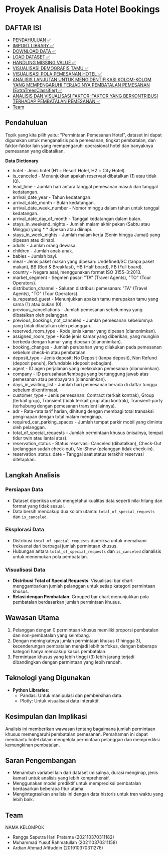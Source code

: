 # Proyek Analisis Data Hotel Bookings

## DAFTAR ISI
- [PENDAHULUAN ✅](#Pendahuluan)
- [IMPORT LIBRARY ✅](#Import-Library)
- [DOWNLOAD DATA ✅](#Download-data)
- [LOAD DATASET ✅](#Load-Dataset)
- [HANDLING MISSING VALUE ✅](#HANDLING-MISSING-VALUE)
- [VISUALISASI DEMOGRAFIS TAMU ✅](#VISUALISASI-DEMOGRAFIS-TAMU)
- [VISUALISASI POLA PEMESANAN HOTEL ✅](#VISUALISASI-POLA-PEMESANAN-HOTEL)
- [ANALISIS LANJUTAN UNTUK MENGIDENTIFIKASI KOLOM-KOLOM YANG MEMPENGARUHI TERJADINYA PEMBATALAN PEMESANAN (ExtraTreesClassifier) ✅](#NALISIS-LANJUTAN)
- [ANALISIS DAN VISUALISASI FAKTOR-FAKTOR YANG BERKONTRIBUSI TERHADAP PEMBATALAN PEMESANAN ✅](#ANALISIS-DAN-VISUALISASI)
- [Team](#team)

## **Pendahuluan**
Topik yang kita pilih yaitu: "Permintaan Pemesanan Hotel", dataset ini dapat digunakan untuk menganalisis pola pemesanan, tingkat pembatalan, dan faktor-faktor lain yang mempengaruhi operasional hotel dan banyaknya pemesanan yang dibatalkan.

**Data Dictionary**
- hotel - Jenis hotel (H1 = Resort Hotel, H2 = City Hotel).
- is_canceled - Menunjukkan apakah reservasi dibatalkan (1) atau tidak (0).
- lead_time - Jumlah hari antara tanggal pemesanan masuk dan tanggal kedatangan.
- arrival_date_year - Tahun kedatangan.
- arrival_date_month - Bulan kedatangan.
- arrival_date_week_number - Nomor minggu dalam tahun untuk tanggal kedatangan.
- arrival_date_day_of_month - Tanggal kedatangan dalam bulan.
- stays_in_weekend_nights - Jumlah malam akhir pekan (Sabtu atau Minggu) yang * * dipesan atau diinapi.
- stays_in_week_nights - Jumlah malam kerja (Senin hingga Jumat) yang dipesan atau diinapi.
- adults - Jumlah orang dewasa.
- children - Jumlah anak-anak.
- babies - Jumlah bayi.
- meal - Jenis paket makan yang dipesan: Undefined/SC (tanpa paket makan), BB (Bed & Breakfast), HB (Half board), FB (Full board).
- country - Negara asal, menggunakan format ISO 3155–3:2013.
- market_segment - Segmen pasar: "TA" (Travel Agents), "TO" (Tour Operators).
- distribution_channel - Saluran distribusi pemesanan: "TA" (Travel Agents), "TO" (Tour Operators).
- is_repeated_guest - Menunjukkan apakah tamu merupakan tamu yang sama (1) atau bukan (0).
- previous_cancellations - Jumlah pemesanan sebelumnya yang dibatalkan oleh pelanggan.
- previous_bookings_not_canceled - Jumlah pemesanan sebelumnya yang tidak dibatalkan oleh pelanggan.
- reserved_room_type - Kode jenis kamar yang dipesan (dianonimkan).
- assigned_room_type - Kode jenis kamar yang diberikan, yang mungkin berbeda dengan kamar yang dipesan (dianonimkan).
- booking_changes - Jumlah perubahan yang dilakukan pada pemesanan sebelum check-in atau pembatalan.
- deposit_type - Jenis deposit: No Deposit (tanpa deposit), Non Refund (deposit penuh), Refundable (deposit sebagian).
- agent - ID agen perjalanan yang melakukan pemesanan (dianonimkan).
- company - ID perusahaan/lembaga yang bertanggung jawab atas pemesanan atau pembayaran (dianonimkan).
- days_in_waiting_list - Jumlah hari pemesanan berada di daftar tunggu sebelum dikonfirmasi.
- customer_type - Jenis pemesanan: Contract (terkait kontrak), Group (terkait grup), Transient (tidak terkait grup atau kontrak), Transient-party (terhubung dengan pemesanan transient lainnya).
- adr - Rata-rata tarif harian, dihitung dengan membagi total transaksi penginapan dengan total malam menginap.
- required_car_parking_spaces - Jumlah tempat parkir mobil yang diminta oleh pelanggan.
- total_of_special_requests - Jumlah permintaan khusus (misalnya, tempat tidur twin atau lantai atas).
- reservation_status - Status reservasi: Canceled (dibatalkan), Check-Out (pelanggan sudah check-out), No-Show (pelanggan tidak check-in).
- reservation_status_date - Tanggal saat status terakhir reservasi ditetapkan.

## Langkah Analisis
### Persiapan Data
- Dataset diperiksa untuk mengetahui kualitas data seperti nilai hilang dan format yang tidak sesuai.
- Data bersih mencakup dua kolom utama: `total_of_special_requests` dan `is_canceled`.

### Eksplorasi Data
- Distribusi `total_of_special_requests` diperiksa untuk memahami frekuensi dari berbagai jumlah permintaan khusus.
- Hubungan antara `total_of_special_requests` dan `is_canceled` dianalisis untuk menemukan pola pembatalan.

### Visualisasi Data
- **Distribusi Total of Special Requests**: Visualisasi bar chart menggambarkan jumlah pelanggan untuk setiap kategori permintaan khusus.
- **Relasi dengan Pembatalan**: Grouped bar chart menunjukkan pola pembatalan berdasarkan jumlah permintaan khusus.

## Wawasan Utama
1. Pelanggan dengan 0 permintaan khusus memiliki proporsi pembatalan dan non-pembatalan yang seimbang.
2. Dengan meningkatnya jumlah permintaan khusus (1 hingga 3), kecenderungan pembatalan menjadi lebih terfokus, dengan beberapa kategori hanya mencakup kasus pembatalan.
3. Permintaan khusus yang lebih tinggi (3) lebih jarang terjadi dibandingkan dengan permintaan yang lebih rendah.

## Teknologi yang Digunakan
- **Python Libraries**:
  - Pandas: Untuk manipulasi dan pembersihan data.
  - Plotly: Untuk visualisasi data interaktif.

## Kesimpulan dan Implikasi
Analisis ini memberikan wawasan tentang bagaimana jumlah permintaan khusus memengaruhi pembatalan pemesanan. Pemahaman ini dapat membantu hotel dalam mengelola permintaan pelanggan dan memprediksi kemungkinan pembatalan.

## Saran Pengembangan
- Menambah variabel lain dari dataset (misalnya, durasi menginap, jenis kamar) untuk analisis yang lebih komprehensif.
- Menggunakan model prediktif untuk memprediksi pembatalan berdasarkan beberapa fitur utama.
- Mengintegrasikan analisis ini dengan data historis untuk tren waktu yang lebih baik.

## Team
NAMA KELOMPOK
- Rangga Saputra Hari Pratama (202110370311182)
- Muhammad Yusuf Rahmatullah (202110370311158)
- Ardian Ahmad Afifuddin (201910370311276)
